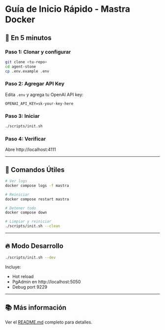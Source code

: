 # Guía de Inicio Rápido - Mastra Docker

## 🎯 En 5 minutos

### Paso 1: Clonar y configurar

```bash
git clone <tu-repo>
cd agent-stone
cp .env.example .env
```

### Paso 2: Agregar API Key

Edita `.env` y agrega tu OpenAI API key:

```env
OPENAI_API_KEY=sk-your-key-here
```

### Paso 3: Iniciar

```bash
./scripts/init.sh
```

### Paso 4: Verificar

Abre http://localhost:4111

---

## 📖 Comandos Útiles

```bash
# Ver logs
docker compose logs -f mastra

# Reiniciar
docker compose restart mastra

# Detener todo
docker compose down

# Limpiar y reiniciar
./scripts/init.sh --clean
```

---

## 🔥 Modo Desarrollo

```bash
./scripts/init.sh --dev
```

Incluye:
- Hot reload
- PgAdmin en http://localhost:5050
- Debug port 9229

---

## 📚 Más información

Ver el [README.md](README.md) completo para detalles.
